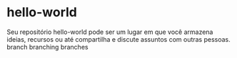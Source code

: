 # hello-world
Seu repositório hello-world pode ser um lugar em que você armazena ideias, recursos ou até compartilha e discute assuntos com outras pessoas.
branch branching branches
